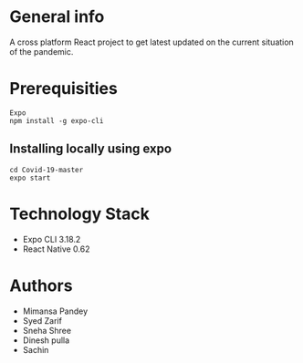 # General info
A cross platform React project to get latest updated on the current situation of the pandemic.

# Prerequisities
```
Expo
npm install -g expo-cli
```
## Installing locally using expo
```
cd Covid-19-master
expo start 
```
# Technology Stack
* Expo CLI 3.18.2
* React Native 0.62

# Authors
* Mimansa Pandey
* Syed Zarif
* Sneha Shree
* Dinesh pulla
* Sachin
